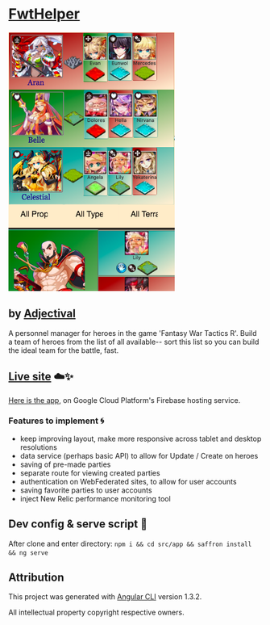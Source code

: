# [FwtHelper](https://fwt-helper.firebaseapp.com/)
![screenshot](src/assets/fwt_feb_sshot.png)
## by [Adjectival](https://www.alexanderjacks.biz)

A personnel manager for heroes in the game 'Fantasy War Tactics R'. Build a team of heroes from the list of all available-- sort this list so you can build the ideal team for the battle, fast.

## [Live site](https://fwt-helper.firebaseapp.com/) :cloud::sparkles:
[Here is the app](https://fwt-helper.firebaseapp.com/), on Google Cloud Platform's Firebase hosting service.

### Features to implement :cyclone:
 - keep improving layout, make more responsive across tablet and desktop resolutions
 - data service (perhaps basic API) to allow for Update / Create on heroes
 - saving of pre-made parties
 - separate route for viewing created parties
 - authentication on WebFederated sites, to allow for user accounts
 - saving favorite parties to user accounts
 - inject New Relic performance monitoring tool


## Dev config & serve script :basketball:
After clone and enter directory:
`npm i && cd src/app && saffron install && ng serve`

## Attribution

This project was generated with [Angular CLI](https://github.com/angular/angular-cli) version 1.3.2.

All intellectual property copyright respective owners.

